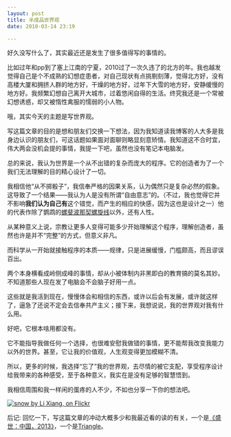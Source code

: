 ```yaml
---
layout: post
title: 半成品世界观
date: 2010-03-14 23:19

---
```

好久没写什么了，其实最近还是发生了很多值得写的事情的。

比如过年和pp到了塞上江南的宁夏，2010过了一次久违了的北方的年。我也越发觉得自己是个不成熟的幻想症患者，对自己现状有点挑剔刻薄，觉得北方好，没有高楼大厦和拥挤人群的地方好，干燥的地方好，过年下大雪的地方好，安静缓慢的地方好。我频繁幻想自己离开大城市，过着悠闲自得的生活。终究我还是一个常被幻想诱惑，却又被惰性禽服的懦弱的小人物。

哦，其实今天的主题是写世界观。

写这篇文章的目的是想和朋友们交换一下想法，因为我知道读我博客的人大多是我身边认识的朋友们，可这话题如果面对面聊则略显刻意矫情。我知道这不合时宜，伟大两会没机会提的事情，我提一下吧，虽然也没有笔记本电脑发。

总的来说，我认为世界是一个从不出错的复杂而庞大的程序。它的创造者为了一个我们无法理解的目的精心设计了一切。

我相信他“从不掷骰子”，我信奉严格的因果关系，认为偶然只是复杂必然的假象。这导致了一个结果——我认为人是没有所谓“自由意志”的。（不过，我也觉得它并不影响<strong>我们认为自己有</strong>这个错觉，而产生的相应的快感，因为这也是设计之一）他的代表作除了鹦鹉的<a href="http://en.wikipedia.org/wiki/Fibonacci_number">螺斐波那契螺旋线</a>以外，还有人性。

从某种意义上说，宗教让更多人变得可能多少开始理解这个程序，理解创造者，虽然也许是并不“完整”的方式，但意义非凡。

而科学从一开始就接触程序的本质——规律，只是进展缓慢，门槛颇高，而且谬误百出。

两个本身横看成岭侧成峰的事情，却从小被体制内非黑即白的教育搞的莫名其妙。不知道那些人现在发了电脑会不会脑子好用一点。

这些就是我活到现在，慢慢体会和相信的东西，或许以后会有发展，或许就这样了，逼急了还说不定会去信奉共产主义；接下来，我想说说，我的世界观对我有什么用。

好吧，它根本啥用都没有。

它不能指导我做任何一个选择，也很难安慰我做错的事情，更不能帮我改变我能力以外的世界。甚至，它让我的价值观，人生观变得更加模糊不清。

所以，更多的时候，我选择“忘了”我的世界观，去尽情的被它支配，享受程序设计给我带来的各种感受，至于各种意义，我实在是没有足够的智慧悟到。

我相信周围和我一样闲的蛋疼的人不少，不如也分享一下你的想法吧。

[![snow by Li Xiang, on Flickr](https://c1.staticflickr.com/5/4040/4431491061_5daec854cf.jpg)](https://www.flickr.com/photos/leoshcn/4431491061)

后记: 回忆一下，写这篇文章的冲动大概多少和我最近看的读的有关，一个是<a href="http://www.douban.com/subject/4112874/">《盛世：中国，2013》</a>，一个是<a href="http://www.douban.com/subject/3011051/">Triangle</a>。
